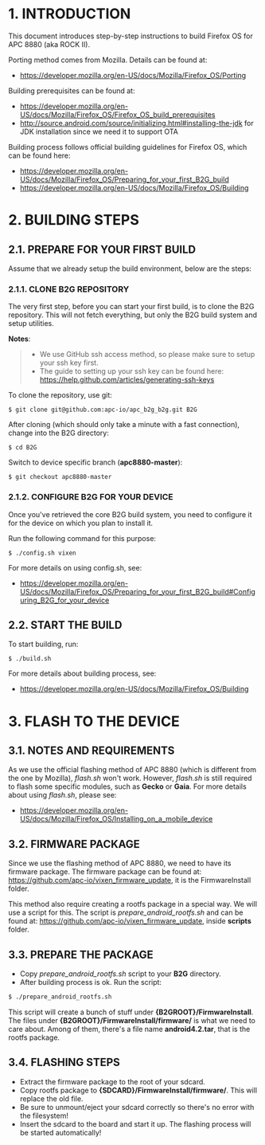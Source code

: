 # 1. INTRODUCTION

This document introduces step-by-step instructions to build Firefox OS for APC 8880 (aka ROCK II).

Porting method comes from Mozilla. Details can be found at:
* https://developer.mozilla.org/en-US/docs/Mozilla/Firefox_OS/Porting

Building prerequisites can be found at:
* https://developer.mozilla.org/en-US/docs/Mozilla/Firefox_OS/Firefox_OS_build_prerequisites
* http://source.android.com/source/initializing.html#installing-the-jdk for JDK installation since we need it to support OTA

Building process follows official building guidelines for Firefox OS, which can be found here:
* https://developer.mozilla.org/en-US/docs/Mozilla/Firefox_OS/Preparing_for_your_first_B2G_build
* https://developer.mozilla.org/en-US/docs/Mozilla/Firefox_OS/Building


# 2. BUILDING STEPS

## 2.1. PREPARE FOR YOUR FIRST BUILD

Assume that we already setup the build environment, below are the steps:

### 2.1.1. CLONE B2G REPOSITORY

The very first step, before you can start your first build, is to clone the B2G repository. This
will not fetch everything, but only the B2G build system and setup utilities.

**Notes**: 
> * We use GitHub ssh access method, so please make sure to setup your ssh key first.
> * The guide to setting up your ssh key can be found here: https://help.github.com/articles/generating-ssh-keys

To clone the repository, use git:

    $ git clone git@github.com:apc-io/apc_b2g_b2g.git B2G

After cloning (which should only take a minute with a fast connection), change into the B2G directory:

    $ cd B2G

Switch to device specific branch (**apc8880-master**):

    $ git checkout apc8880-master

### 2.1.2.  CONFIGURE B2G FOR YOUR DEVICE

Once you've retrieved the core B2G build system, you need to configure it for
the device on which you plan to install it.

Run the following command for this purpose:

    $ ./config.sh vixen

For more details on using config.sh, see:
* https://developer.mozilla.org/en-US/docs/Mozilla/Firefox_OS/Preparing_for_your_first_B2G_build#Configuring_B2G_for_your_device

## 2.2. START THE BUILD

To start building, run:

    $ ./build.sh

For more details about building process, see:
* https://developer.mozilla.org/en-US/docs/Mozilla/Firefox_OS/Building


# 3. FLASH TO THE DEVICE

## 3.1. NOTES AND REQUIREMENTS

As we use the official flashing method of APC 8880 (which is different from the one by Mozilla),
_flash.sh_ won't work. However, _flash.sh_ is still required to flash some specific modules, such
as __Gecko__ or __Gaia__. For more details about using _flash.sh_, please see:
* https://developer.mozilla.org/en-US/docs/Mozilla/Firefox_OS/Installing_on_a_mobile_device

## 3.2. FIRMWARE PACKAGE

Since we use the flashing method of APC 8880, we need to have its firmware package. The firmware package can be found at: https://github.com/apc-io/vixen_firmware_update, it is the FirmwareInstall folder.

This method also require creating a rootfs package in a special way. We will use a script for this. The script is *prepare_android_rootfs.sh* and can be found at: https://github.com/apc-io/vixen_firmware_update, inside __scripts__ folder.

## 3.3. PREPARE THE PACKAGE

- Copy *prepare_android_rootfs.sh* script to your **B2G** directory.
- After building process is ok. Run the script:
```sh
$ ./prepare_android_rootfs.sh
```
This script will create a bunch of stuff under __{B2GROOT}/FirmwareInstall__. The files under __{B2GROOT}/FirmwareInstall/firmware/__ is what we need to care about. Among of them, there's a file name __android4.2.tar__, that is the rootfs package.

## 3.4. FLASHING STEPS

- Extract the firmware package to the root of your sdcard.
- Copy rootfs package to __{SDCARD}/FirmwareInstall/firmware/__. This will replace the old file.
- Be sure to unmount/eject your sdcard correctly so there's no error with the filesystem!
- Insert the sdcard to the board and start it up. The flashing process will be started automatically!
